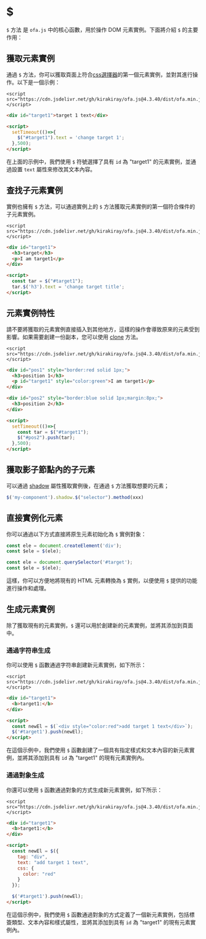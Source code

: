 # $

`$` 方法 是 `ofa.js` 中的核心函數，用於操作 DOM 元素實例。下面將介紹 `$` 的主要作用：

## 獲取元素實例

通過 `$` 方法，你可以獲取頁面上符合[css選擇器](https://developer.mozilla.org/en-US/docs/Web/CSS/CSS_selectors)的第一個元素實例，並對其進行操作。以下是一個示例：

<html-viewer>

```
<script src="https://cdn.jsdelivr.net/gh/kirakiray/ofa.js@4.3.40/dist/ofa.min.js"></script>
```

```html
<div id="target1">target 1 text</div>

<script>
  setTimeout(()=>{
    $("#target1").text = 'change target 1';
  },500);
</script>
```

</html-viewer>

在上面的示例中，我們使用 `$` 符號選擇了具有 `id` 為 "target1" 的元素實例，並通過設置 `text` 屬性來修改其文本內容。

## 查找子元素實例

實例也擁有 `$` 方法，可以通過實例上的 `$` 方法獲取元素實例的第一個符合條件的子元素實例。

<html-viewer>

```
<script src="https://cdn.jsdelivr.net/gh/kirakiray/ofa.js@4.3.40/dist/ofa.min.js"></script>
```

```html
<div id="target1">
  <h3>target</h3>
  <p>I am target1</p>
</div>

<script>
  const tar = $("#target1");
  tar.$('h3').text = 'change target title';
</script>
```

</html-viewer>

## 元素實例特性

請不要將獲取的元素實例直接插入到其他地方，這樣的操作會導致原來的元素受到影響。如果需要創建一份副本，您可以使用 [clone](./clone.md) 方法。

<html-viewer>

```
<script src="https://cdn.jsdelivr.net/gh/kirakiray/ofa.js@4.3.40/dist/ofa.min.js"></script>
```

```html
<div id="pos1" style="border:red solid 1px;">
  <h3>position 1</h3>
  <p id="target1" style="color:green">I am target1</p>
</div>

<div id="pos2" style="border:blue solid 1px;margin:8px;">
  <h3>position 2</h3>
</div>

<script>
  setTimeout(()=>{
    const tar = $("#target1");
    $("#pos2").push(tar);
  },500);
</script>
```

</html-viewer>

## 獲取影子節點內的子元素

可以通過 [shadow](./shadow.md) 屬性獲取實例後，在通過 `$` 方法獲取想要的元素；

```javascript
$('my-component').shadow.$("selector").method(xxx)
```
## 直接實例化元素

你可以通過以下方式直接將原生元素初始化為 `$` 實例對象：

```javascript
const ele = document.createElement('div');
const $ele = $(ele);
```

```javascript
const ele = document.querySelector('#target');
const $ele = $(ele);
```

這樣，你可以方便地將現有的 HTML 元素轉換為 `$` 實例，以便使用 `$` 提供的功能進行操作和處理。

## 生成元素實例

除了獲取現有的元素實例，`$` 還可以用於創建新的元素實例，並將其添加到頁面中。

### 通過字符串生成

你可以使用 `$` 函數通過字符串創建新元素實例，如下所示：

<html-viewer>

```
<script src="https://cdn.jsdelivr.net/gh/kirakiray/ofa.js@4.3.40/dist/ofa.min.js"></script>
```

```html
<div id="target1">
  <b>target1:</b>
</div>

<script>
  const newEl = $(`<div style="color:red">add target 1 text</div>`);
  $('#target1').push(newEl);
</script>
```

</html-viewer>

在這個示例中，我們使用 `$` 函數創建了一個具有指定樣式和文本內容的新元素實例，並將其添加到具有 `id` 為 "target1" 的現有元素實例內。

### 通過對象生成

你還可以使用 `$` 函數通過對象的方式生成新元素實例，如下所示：

<html-viewer>

```
<script src="https://cdn.jsdelivr.net/gh/kirakiray/ofa.js@4.3.40/dist/ofa.min.js"></script>
```

```html
<div id="target1">
  <b>target1:</b>
</div>

<script>
  const newEl = $({
    tag: "div",
    text: "add target 1 text",
    css: {
      color: "red"
    }
  });

  $('#target1').push(newEl);
</script>
```

</html-viewer>

在這個示例中，我們使用 `$` 函數通過對象的方式定義了一個新元素實例，包括標簽類型、文本內容和樣式屬性，並將其添加到具有 `id` 為 "target1" 的現有元素實例內。